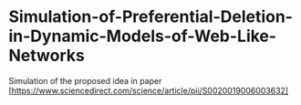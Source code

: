 # Simulation-of-Preferential-Deletion-in-Dynamic-Models-of-Web-Like-Networks
Simulation of the proposed idea in paper [https://www.sciencedirect.com/science/article/pii/S0020019006003632]
